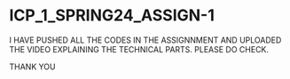 # ICP_1_SPRING24_ASSIGN-1

I HAVE PUSHED ALL THE CODES IN THE ASSIGNNMENT AND UPLOADED THE VIDEO EXPLAINING THE TECHNICAL PARTS. PLEASE DO CHECK.

THANK YOU
